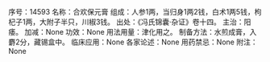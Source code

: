 序号：14593
名称：合欢保元膏
组成：人参1两，当归身1两2钱，白术1两5钱，枸杞子1两，大附子半只，川椒3钱。
出处：《冯氏锦囊·杂证》卷十四。
主治：阳痿。
加减：None
功效：None
用法用量：津化用之。
制备方法：水煎成膏，入麝2分，藏锡盒中。
临床应用：None
各家论述：None
用药禁忌：None
附注：None

